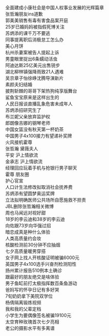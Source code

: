 全面建成小康社会是中国人权事业发展的光辉篇章  
张哲瀚朋友ins道歉  
郭美美销售有毒有害食品案开庭  
25岁已婚妈妈被指假死博关注  
苏炳添的课千万不要逃  
同事提离职后消极怠工怎么办  
美心月饼  
杭州杀妻案被告人提起上诉  
男童眼里捉出6条蠕动活虫  
阿迪达斯25亿美元出售锐步  
湖北柳林镇强降雨致21人遇难  
吴京章子怡徐峥沈腾导演新片  
素颜夫妇结婚  
披荆斩棘的哥哥下架热狗纯享版舞台  
鲨鱼宝宝原来是这样出生的  
人民日报谈直播乱象危害未成年人  
苏炳添招研究生了  
布兰妮父亲放弃监护权  
郎朗像吉娜的钢琴老师  
中国女篮没有秋天第一杯奶茶  
中国男子4x100接力有望递补奖牌  
火风接机霍尊  
张哲瀚 黛薇夫人  
平安 沪上情欲流  
金承志 沪上情欲流  
经理回应玩着手机与抢银行男子聊天  
霍尊 朋友圈  
护心官宣  
人口计生法修改拟取消社会抚养费  
苏炳添有望圆梦奥运奖牌  
立法拟明确医师公共场所自愿施救不担责  
JBL删除张哲瀚相关微博  
周也马闻远对视好甜  
18岁的李云迪和38岁的李云迪  
向佐跟73岁向华强过招  
暗恋成真是种什么体验  
人类高质量约会妆  
核酸检测前30分钟不应抽烟  
七夕高质量暖男穿搭  
女子网上找人开核酸证明被骗6000元  
英国男子4x100选手兴奋剂检测阳性  
扬州累计报告510例本土确诊  
跟最好的朋友绝交是啥体验  
男子鱼缸前打太极指挥数百条鱼游动  
爸妈写的怀孕日记有多好哭  
7旬奶奶拿下美院双学位  
杨倩隔离锻炼视频  
我和我的父辈定档  
小学生为要偶像签名被骗19100元  
太空育种玫瑰首次七夕亮相  
老公的摄影水平有多离谱  
